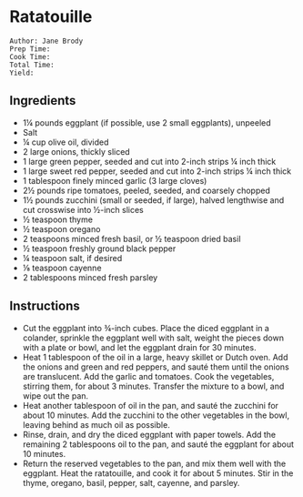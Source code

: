 # Ratatouille

```
Author: Jane Brody
Prep Time: 
Cook Time: 
Total Time: 
Yield: 
```

## Ingredients

- 1¼ pounds eggplant (if possible, use 2 small eggplants), unpeeled
- Salt
- ¼ cup olive oil, divided
- 2 large onions, thickly sliced
- 1 large green pepper, seeded and cut into 2-inch strips ¼ inch thick
- 1 large sweet red pepper, seeded and cut into 2-inch strips ¼ inch thick
- 1 tablespoon finely minced garlic (3 large cloves)
- 2½ pounds ripe tomatoes, peeled, seeded, and coarsely chopped
- 1½ pounds zucchini (small or seeded, if large), halved lengthwise and cut crosswise into ½-inch slices
- ½ teaspoon thyme
- ½ teaspoon oregano
- 2 teaspoons minced fresh basil, or ½ teaspoon dried basil
- ½ teaspoon freshly ground black pepper
- ¼ teaspoon salt, if desired
- ⅛ teaspoon cayenne
- 2 tablespoons minced fresh parsley

## Instructions

- Cut the eggplant into ¾-inch cubes. Place the diced eggplant in a colander, sprinkle the eggplant well with salt, weight the pieces down with a plate or bowl, and let the eggplant drain for 30 minutes.
- Heat 1 tablespoon of the oil in a large, heavy skillet or Dutch oven. Add the onions and green and red peppers, and sauté them until the onions are translucent. Add the garlic and tomatoes. Cook the vegetables, stirring them, for about 3 minutes. Transfer the mixture to a bowl, and wipe out the pan.
- Heat another tablespoon of oil in the pan, and sauté the zucchini for about 10 minutes. Add the zucchini to the other vegetables in the bowl, leaving behind as much oil as possible.
- Rinse, drain, and dry the diced eggplant with paper towels. Add the remaining 2 tablespoons oil to the pan, and sauté the eggplant for about 10 minutes.
- Return the reserved vegetables to the pan, and mix them well with the eggplant. Heat the ratatouille, and cook it for about 5 minutes. Stir in the thyme, oregano, basil, pepper, salt, cayenne, and parsley.
